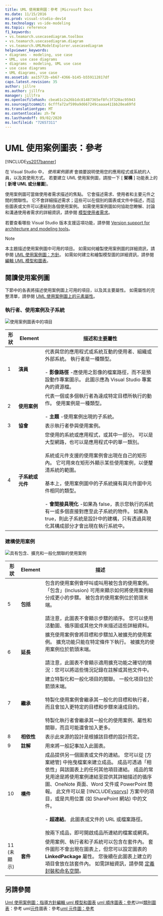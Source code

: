 ```yaml
---
title: UML 使用案例圖：參考 |Microsoft Docs
ms.date: 11/15/2016
ms.prod: visual-studio-dev14
ms.technology: vs-ide-modeling
ms.topic: reference
f1_keywords:
- vs.teamarch.usecasediagram.toolbox
- vs.teamarch.usecasediagram.diagram
- vs.teamarch.UMLModelExplorer.usecasediagram
helpviewer_keywords:
- diagrams - modeling, use case
- UML, use case diagrams
- diagrams - modeling, UML use case
- use case diagrams
- UML diagrams, use case
ms.assetid: aa15772b-eb67-4366-b145-b559112817df
caps.latest.revision: 35
author: jillre
ms.author: jillfra
manager: jillfra
ms.openlocfilehash: cbea61c2a26b1dc81487365ef8fc3f320ac95943
ms.sourcegitcommit: 6cfffa72af599a9d667249caaaa411bb28ea69fd
ms.translationtype: MT
ms.contentlocale: zh-TW
ms.lasthandoff: 09/02/2020
ms.locfileid: "72657311"
---
```

# <a name="uml-use-case-diagrams-reference"></a>UML 使用案例圖表：參考
[!INCLUDE[vs2017banner](../includes/vs2017banner.md)]

在 Visual Studio 中， *使用案例圖表* 會摘要說明使用您的應用程式或系統的人員，以及其使用方式。 若要建立 UML 使用案例圖，請按一下 [ **架構** ] 功能表上的 [ **新增 UML 或分層圖**]。

 使用案例圖可當做使用者需求描述的焦點。 它會描述需求、使用者和主要元件之間的關聯性。 它不會詳細描述需求；這些可以在個別的圖表或文件中描述，而這些圖表或文件可以連結到各個使用案例。 如需使用案例圖如何協助您瞭解、討論和溝通使用者需求的詳細資訊，請參閱 [模型使用者需求](../modeling/model-user-requirements.md)。

 若要查看哪些 Visual Studio 版本支援這項功能，請參閱 [Version support for architecture and modeling tools](../modeling/what-s-new-for-design-in-visual-studio.md#VersionSupport)。

> [!NOTE]
> 本主題描述使用案例圖中可用的項目。 如需如何繪製使用案例圖的詳細資訊，請參閱 [UML 使用案例圖：方針](../modeling/uml-use-case-diagrams-guidelines.md)。 如需如何建立和繪製模型圖的詳細資訊，請參閱 [編輯 UML 模型和圖表](../modeling/edit-uml-models-and-diagrams.md)。

## <a name="reading-use-case-diagrams"></a>閱讀使用案例圖
 下節中的各表將描述使用案例圖上可用的項目，以及其主要屬性。 如需屬性的完整清單，請參閱 [UML 使用案例圖上的元素屬性](../modeling/properties-of-elements-on-uml-use-case-diagrams.md)。

### <a name="actors-use-cases-and-subsystems"></a>執行者、使用案例及子系統
 ![使用案例圖表中的項目](../modeling/media/uml-ucovactor.png "UML_UCOvActor")

|**形狀**|**Element**|**描述和主要屬性**|
|---------------|-----------------|-----------------------------------------|
|1|**演員**|代表與您的應用程式或系統互動的使用者、組織或外部系統。 執行者是一種類型。<br /><br /> -   **影像路徑** -應使用之影像的檔案路徑，而不是預設動作專案圖示。 此圖示應為 Visual Studio 專案內的資源檔。|
|2|**使用案例**|代表一個或多個執行者為達成特定目標所執行的動作。 使用案例是一種類型。<br /><br /> -   **主題** -使用案例出現的子系統。|
|3|**協會**|表示執行者參與使用案例。|
|4|**子系統或元件**|您使用的系統或應用程式，或其中一部分。 可以是大型網路，也可以是應用程式中的單一類別。<br /><br /> 系統或元件支援的使用案例會出現在自己的矩形內。 它可用來在矩形外顯示某些使用案例，以便釐清系統的範圍。<br /><br /> 基本上，使用案例圖中的子系統擁有與元件圖中元件相同的類型。<br /><br /> -   **會間接具現化** -如果為 false，表示您執行的系統有一或多個直接對應至此子系統的物件。 如果為 true，則此子系統是設計中的建構，只有透過具現化其構成部分才會出現在執行系統中。|

### <a name="structuring-use-cases"></a>建構使用案例
 ![具有包含、擴充和一般化關聯的使用案例](../modeling/media/uml-ucovstructure.png "UML_UCOvStructure")

|形狀|**Element**|描述|
|-----------|-----------------|-----------------|
|5|**包括**|包含的使用案例會呼叫或叫用被包含的使用案例。 「包含」(Inclusion) 可用來顯示如何將使用案例細分成更小的步驟。 被包含的使用案例位於箭頭末端。<br /><br /> 請注意，此圖表不會顯示步驟的順序。 您可以使用活動圖、循序圖或其他文件來描述這些詳細資料。|
|6|**延長**|擴充使用案例會將目標和步驟加入被擴充的使用案例。 擴充功能只能在特定條件下執行。 被擴充的使用案例位於箭頭末端。<br /><br /> 請注意，此圖表不會顯示適用擴充功能之確切的情況：您可以將這些情況記錄在註解或其他文件中。|
|7|**繼承**|建立特製化和一般化項目的關聯。 一般化項目位於箭頭末端。<br /><br /> 特製化使用案例會繼承其一般化的目標和執行者，而且會加入更特定的目標和步驟來達成目的。<br /><br /> 特製化執行者會繼承其一般化的使用案例、屬性和關聯，而且可能還會加入更多。|
|8|**相依性**|表示此來源的設計是根據該目標的設計而定。|
|9|**註解**|用來將一般記事加入此圖表。|
|10|**構件**|成品提供另一個圖表或文件的連結。 您可以從 [方案總管] 中拖曳檔案來建立成品。 成品可透過「相依性」與該圖表上的任何其他項目連結。 成品的常見用途是將使用案例連結至提供其詳細描述的循序圖、OneNote 頁面、Word 文件或 PowerPoint 簡報。 此文件可以是 [!INCLUDE[vsprvs](../includes/vsprvs-md.md)] 方案中的項目，或是共用位置 (如 SharePoint 網站) 中的文件。<br /><br /> -   **超連結**。 此圖表或文件的 URL 或檔案路徑。<br /><br /> 按兩下成品，即可開啟成品所連結的檔案或網頁。|
|11 (未顯示)|**套件**|使用案例、執行者和子系統可以包含在套件內。 套件圖形不會出現在圖表上，但您可以設定圖表的 **LinkedPackage** 屬性。 您後續在此圖表上建立的項目會放在該套件內。 如需詳細資訊，請參閱 [定義封裝和命名空間](../modeling/define-packages-and-namespaces.md)。|

## <a name="see-also"></a>另請參閱
 [Uml 使用案例圖：指導方針](../modeling/uml-use-case-diagrams-guidelines.md)[編輯 uml 模型和圖表](../modeling/edit-uml-models-and-diagrams.md) [uml 順序圖表：參考](../modeling/uml-sequence-diagrams-reference.md)Uml[類別圖表](../modeling/uml-class-diagrams-reference.md)：參考 uml[元件](../modeling/uml-component-diagrams-reference.md)圖表：參考[uml 元件圖：參考](../modeling/uml-component-diagrams-reference.md)
